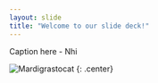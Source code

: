 ```yaml
---
layout: slide
title: "Welcome to our slide deck!"
---
```


Caption here - Nhi

![Mardigrastocat](https://octodex.github.com/images/Mardigrastocat.png)
{: .center}
